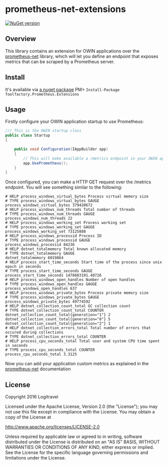 # prometheus-net-extensions
[![NuGet version](https://badge.fury.io/nu/Toolfactory.Prometheus.Extensions.svg)](https://badge.fury.io/nu/Toolfactory.Prometheus.Extensions)

## Overview
This library contains an extension for OWIN applications over the [prometheus-net](https://github.com/andrasm/prometheus-net) library, which will let you define an endpoint that exposes metrics that can be scraped by a Prometheus server.

## Install
It's available via [a nuget package](https://www.nuget.org/packages/Toolfactory.Prometheus.Extensions)
PM> `Install-Package Toolfactory.Prometheus.Extensions`

## Usage
Firstly configure your OWIN application startup to use Prometheus:
```cs
/// This is the OWIN startup class
public class Startup
{

    public void Configuration(IAppBuilder app)
    {
        // This will make available a /metrics endpoint in your OWIN application
        app.UsePrometheus();        
    }
}
```
Once configured, you can make a HTTP GET request over the /metrics endpoint. You will see something similar to the following:
```
# HELP process_windows_virtual_bytes Process virtual memory size
# TYPE process_windows_virtual_bytes GAUGE
process_windows_virtual_bytes 379420672
# HELP process_windows_num_threads Total number of threads
# TYPE process_windows_num_threads GAUGE
process_windows_num_threads 22
# HELP process_windows_working_set Process working set
# TYPE process_windows_working_set GAUGE
process_windows_working_set 73125888
# HELP process_windows_processid Process ID
# TYPE process_windows_processid GAUGE
process_windows_processid 84236
# HELP dotnet_totalmemory Total known allocated memory
# TYPE dotnet_totalmemory GAUGE
dotnet_totalmemory 6019864
# HELP process_start_time_seconds Start time of the process since unix epoch in seconds
# TYPE process_start_time_seconds GAUGE
process_start_time_seconds 1478603191.40726
# HELP process_windows_open_handles Number of open handles
# TYPE process_windows_open_handles GAUGE
process_windows_open_handles 637
# HELP process_windows_private_bytes Process private memory size
# TYPE process_windows_private_bytes GAUGE
process_windows_private_bytes 49774592
# HELP dotnet_collection_count_total GC collection count
# TYPE dotnet_collection_count_total COUNTER
dotnet_collection_count_total{generation="1"} 2
dotnet_collection_count_total{generation="0"} 5
dotnet_collection_count_total{generation="2"} 1
# HELP dotnet_collection_errors_total Total number of errors that occured during collections
# TYPE dotnet_collection_errors_total COUNTER
# HELP process_cpu_seconds_total Total user and system CPU time spent in seconds
# TYPE process_cpu_seconds_total COUNTER
process_cpu_seconds_total 3.3125

```
Now you can add your application custom metrics as explained in the [prometheus-net](https://github.com/andrasm/prometheus-net) documentation

## License
Copyright 2016 Logitravel

Licensed under the Apache License, Version 2.0 (the "License"); you may not use this file except in compliance with the License. You may obtain a copy of the License at

http://www.apache.org/licenses/LICENSE-2.0

Unless required by applicable law or agreed to in writing, software distributed under the License is distributed on an "AS IS" BASIS, WITHOUT WARRANTIES OR CONDITIONS OF ANY KIND, either express or implied. See the License for the specific language governing permissions and limitations under the License.